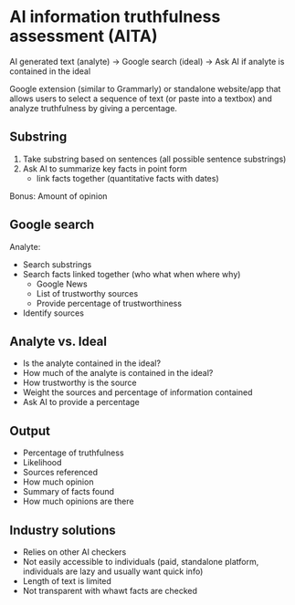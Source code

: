 # AI information truthfulness assessment (AITA)

AI generated text (analyte) →  Google search (ideal) →  Ask AI if analyte is contained in the ideal

Google extension (similar to Grammarly) or standalone website/app that allows users to select a sequence of text (or paste into a textbox) and analyze truthfulness by giving a percentage. 

## Substring
1. Take substring based on sentences (all possible sentence substrings)
1. Ask AI to summarize key facts in point form
    - link facts together (quantitative facts with dates)

Bonus: Amount of opinion

## Google search
Analyte:
- Search substrings
- Search facts linked together (who what when where why)
    - Google News
    - List of trustworthy sources
    - Provide percentage of trustworthiness
- Identify sources

## Analyte vs. Ideal
- Is the analyte contained in the ideal?
- How much of the analyte is contained in the ideal?
- How trustworthy is the source
- Weight the sources and percentage of information contained
- Ask AI to provide a percentage

## Output
- Percentage of truthfulness
- Likelihood
- Sources referenced
- How much opinion
- Summary of facts found
- How much opinions are there

## Industry solutions
- Relies on other AI checkers
- Not easily accessible to individuals (paid, standalone platform, individuals are lazy and usually want quick info)
- Length of text is limited
- Not transparent with whawt facts are checked

